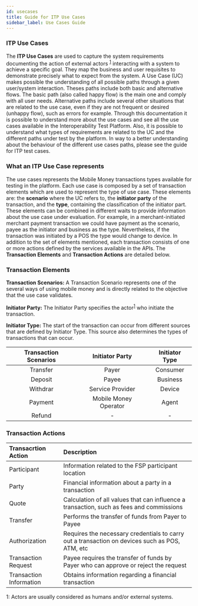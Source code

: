 ```yaml
---
id: usecases
title: Guide for ITP Use Cases
sidebar_label: Use Cases Guide
---
```


### ITP Use Cases <a name="what"></a>

The **ITP Use Cases** are used to capture the system requirements documenting the action of external actors <sup>[1](#actors)</sup> interacting with a system to achieve a specific goal. They map the business and user requisites to demonstrate precisely what to expect from the system. A Use Case (UC) makes possible the understanding of all possible paths through a given user/system interaction. Theses paths include both basic and alternative flows. The basic path (also called happy flow) is the main one and comply with all user needs. Alternative paths include several other situations that are related to the use case, even if they are not frequent or desired (unhappy flow), such as errors for example. Through this documentation  it is possible to understand more about the use cases and see all the use cases available in the Interoperability Test Platform. Also, it is possible to understand what types of requirements are related to the UC and the different paths under test by the platform. In way to a better understanding about the behaviour of the different use cases paths, please see the guide for ITP test cases.

### What an ITP Use Case represents

The use cases represents the Mobile Money transactions types available for testing in the platform. Each use case is composed by a set of transaction elements which are used to represent the type of use case. These elements are: the **scenario** where the UC refers to, the **initiator party** of the transaction, and the **type**, containing the classification of the initiator part. These elements can be combined in different waits to provide information about the use case under evaluation. For example, in a merchant-initiated merchant payment transaction we could have payment as the scenario, payee as the initiator and business as the type. Nevertheless, if the transaction was initiated by a POS the type would change to device. In addition to the set of elements mentioned, each transaction consists of one or more actions defined by the services available in the APIs. The **Transaction Elements** and **Transaction Actions** are detailed below.

### Transaction Elements

**Transaction Scenarios:** A Transaction Scenario represents one of the several ways of using mobile money and is directly related to the objective that the use case validates.

**Initiator Party:** The Initiator Party specifies the actor<sup>[1](#myfootnote1)</sup> who initiate the transaction.

**Initiator Type:** The start of the transaction can occur from different sources that are defined by Initiator Type. This source also determines the types of transactions that can occur.

|Transaction Scenarios|Initiator Party|Initiator Type|
|:-------------------:|:-------------:|:------------:|
|Transfer|Payer|Consumer|
|Deposit|Payee|Business|
|Withdrar|Service Provider|Device|
|Payment|Mobile Money Operator|Agent|
|Refund| - | - |

### Transaction Actions

|Transacrtion Action|Description|
|:-------------------|:-------------|
|Participant|Information related to the FSP participant location|
|Party|Financial information about a party in a transaction|
|Quote|Calculation of all values that can influence a transaction, such as fees and commissions|
|Transfer|Performs the transfer of funds from Payer to Payee|
|Authorization|Requires the necessary credentials to carry out a transaction on devices such as POS, ATM, etc|
|Transaction Request|Payee requires the transfer of funds by Payer who can approve or reject the request|
|Transaction Information|Obtains information regarding a financial transaction|

<a name="actors">1</a>: Actors are usually considered as humans and/or external systems.
